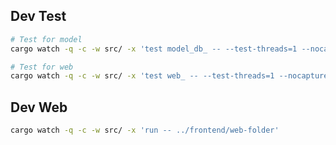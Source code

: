 ## Dev Test

```sh
# Test for model
cargo watch -q -c -w src/ -x 'test model_db_ -- --test-threads=1 --nocapture'

# Test for web
cargo watch -q -c -w src/ -x 'test web_ -- --test-threads=1 --nocapture'
```


## Dev Web
```sh
cargo watch -q -c -w src/ -x 'run -- ../frontend/web-folder'
```
